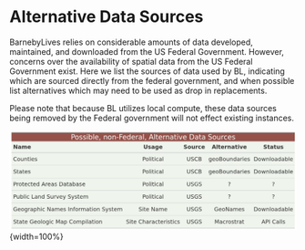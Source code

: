 # Alternative Data Sources

BarnebyLives relies on considerable amounts of data developed, maintained, and downloaded from the US Federal Government. 
However, concerns over the availability of spatial data from the US Federal Government exist. 
Here we list the sources of data used by BL, indicating which are sourced directly from the federal government, and when possible list alternatives which may need to be used as drop in replacements. 

Please note that because BL utilizes local compute, these data sources being removed by the Federal government will not effect existing instances. 

![Data Sources](man/figures/Alternative_data_sources.png){width=100%}  
